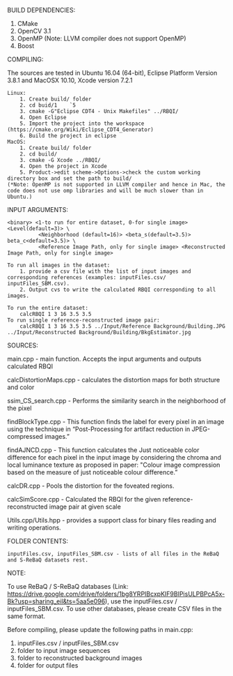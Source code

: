 
BUILD DEPENDENCIES:
1. CMake
2. OpenCV 3.1
3. OpenMP (Note: LLVM compiler does not support OpenMP)
4. Boost

COMPILING:

The sources are tested in Ubuntu 16.04 (64-bit), Eclipse Platform Version 3.8.1 and MacOSX 10.10, Xcode version 7.2.1

	Linux:
		1. Create build/ folder
		2. cd buid/1	`5
		3. cmake -G"Eclipse CDT4 - Unix Makefiles" ../RBQI/
		4. Open Eclipse 
		5. Import the project into the workspace (https://cmake.org/Wiki/Eclipse_CDT4_Generator)
		6. Build the project in eclipse
	MacOS:
		1. Create build/ folder
		2. cd build/
		3. cmake -G Xcode ../RBQI/
		4. Open the project in Xcode
		5. Product->edit scheme->Options->check the custom working directory box and set the path to build/
	(*Note: OpenMP is not supported in LLVM compiler and hence in Mac, the code does not use omp libraries and will be much slower than in Ubuntu.)

INPUT ARGUMENTS:

	<binary> <1-to run for entire dataset, 0-for single image> <Level(default=3)> \
              <Neighborhood (default=16)> <beta_s(default=3.5)> beta_c<default=3.5)> \
              <Reference Image Path, only for single image> <Reconstructed Image Path, only for single image>

	To run all images in the dataset:
		1. provide a csv file with the list of input images and corresponding references (examples: inputFiles.csv/ inputFiles_SBM.csv). 
		2. Output cvs to write the calculated RBQI corresponding to all images.

	To run the entire dataset:
		calcRBQI 1 3 16 3.5 3.5
	To run single reference-reconstructed image pair:
		calcRBQI 1 3 16 3.5 3.5 ../Input/Reference Background/Building.JPG ../Input/Reconstructed Background/Building/BkgEstimator.jpg

SOURCES:

main.cpp - main function. Accepts the input arguments and outputs calculated RBQI

calcDistortionMaps.cpp - calculates the distortion maps for both structure and color

ssim_CS_search.cpp - Performs the similarity search in the neighborhood of the pixel 

findBlockType.cpp - This function finds the label for every pixel in an image using the technique in “Post-Processing for artifact reduction in JPEG-compressed images.”

findAJNCD.cpp - This function calculates the Just noticeable color difference for each pixel in the input image by considering the chroma and local luminance texture as proposed in paper: "Colour image compression based on the measure of just noticeable colour difference.”

calcDR.cpp - Pools the distortion for the foveated regions.

calcSimScore.cpp - Calculated the RBQI for the given reference-reconstructed image pair at given scale

Utils.cpp/Utils.hpp - provides a support class for binary files reading and writing operations.
	
FOLDER CONTENTS:

	inputFiles.csv, inputFiles_SBM.csv - lists of all files in the ReBaQ and S-ReBaQ datasets rest.

NOTE:

To use ReBaQ / S-ReBaQ databases (Link: https://drive.google.com/drive/folders/1bg8YRPIBcxpKIF9BIPisULPBPcA5x-Bk?usp=sharing_eil&ts=5aa5e096), use the inputFiles.csv / inputFiles_SBM.csv. To use other databases, please create CSV files in the same format.

Before compiling, please update the following paths in main.cpp:
1. inputFiles.csv / inputFiles_SBM.csv
2. folder to input image sequences
3. folder to reconstructed background images
4. folder for output files
